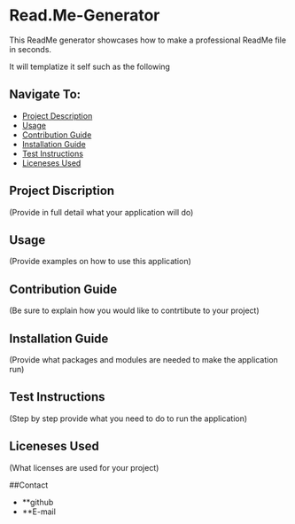 # Read.Me-Generator

This ReadMe generator showcases how to make a professional ReadMe file in seconds.

It will templatize it self such as the following 

## Navigate To:
* [Project Description](#description)
* [Usage](#usage)
* [Contribution Guide](#contributionGuide)
* [Installation Guide](#installation)
* [Test Instructions](#testInstrucitons )
* [Liceneses Used](#license)

## Project Discription
(Provide in full detail what your application will do)

## Usage 
(Provide examples on how to use this application)

## Contribution Guide
(Be sure to explain how you would like to contrtibute to your project)

## Installation Guide
(Provide what packages and modules are needed to make the application run)

## Test Instructions
(Step by step provide what you need to do to run the application)

## Liceneses Used
(What licenses are used for your project)


##Contact
* **github 
* **E-mail
